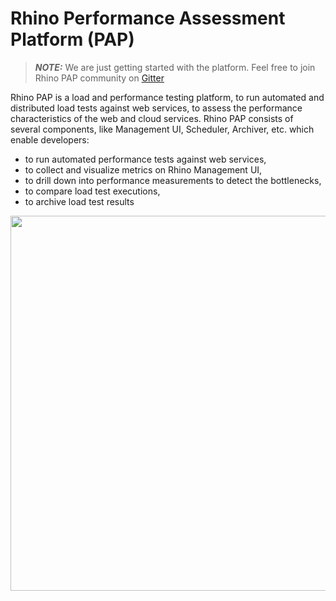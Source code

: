 # Rhino Performance Assessment Platform (PAP)

> **_NOTE:_** We are just getting started with the platform. Feel free to join Rhino PAP community on [Gitter](https://gitter.im/ryos-io/Rhino)

Rhino PAP is a load and performance testing platform, to run automated and distributed load tests against web services, 
to assess the performance characteristics of the web and cloud services. Rhino PAP consists of several components, like Management UI, Scheduler, 
Archiver, etc. which enable developers:

* to run automated performance tests against web services, 
* to collect and visualize metrics on Rhino Management UI, 
* to drill down into performance measurements to detect the bottlenecks, 
* to compare load test executions, 
* to archive load test results

<p align="center">
  <img src="https://github.com/ryos-io/Rhino-PAP/blob/master/system_arch.png"  width="600"/>
</p>
